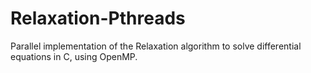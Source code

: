 # Relaxation-Pthreads
Parallel implementation of the Relaxation algorithm to solve differential equations in C, using OpenMP.
